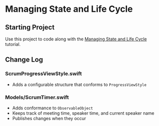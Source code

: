 # Managing State and Life Cycle
## Starting Project

Use this project to code along with the [Managing State and Life Cycle](https://developer.apple.com/tutorials/app-dev-training/managing-state-and-life-cycle) tutorial.

## Change Log
### ScrumProgressViewStyle.swift
* Adds a configurable structure that conforms to `ProgressViewStyle`
### Models/ScrumTimer.swift
* Adds conformance to `ObservableObject`
* Keeps track of meeting time, speaker time, and current speaker name
* Publishes changes when they occur



